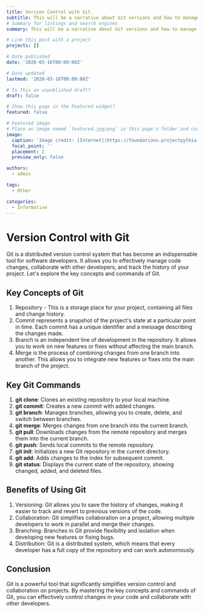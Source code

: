 ```yaml
---
title: Version Control with Git.
subtitle: This will be a narrative about Git versions and how to manage them.
# Summary for listings and search engines
summary: This will be a narrative about Git versions and how to manage them.

# Link this post with a project
projects: []

# Date published
date: '2020-03-16T00:00:00Z'

# Date updated
lastmod: '2020-03-16T00:00:00Z'

# Is this an unpublished draft?
draft: false

# Show this page in the Featured widget?
featured: false

# Featured image
# Place an image named `featured.jpg/png` in this page's folder and customize its options here.
image:
  caption: 'Image credit: [Internet](https://foundations.projectpythia.org/_images/GitHub-logo.png)'
  focal_point: ''
  placement: 2
  preview_only: false

authors:
  - admin

tags:
  - Other

categories:
  - Informative
---
```

# Version Control with Git
 
Git is a distributed version control system that has become an indispensable tool for software developers. It allows you to effectively manage code changes, collaborate with other developers, and track the history of your project. Let's explore the key concepts and commands of Git.
 
## Key Concepts of Git
 
1. Repository - This is a storage place for your project, containing all files and change history.
2. Commit represents a snapshot of the project's state at a particular point in time. Each commit has a unique identifier and a message describing the changes made.
3. Branch is an independent line of development in the repository. It allows you to work on new features or fixes without affecting the main branch.
4. Merge is the process of combining changes from one branch into another. This allows you to integrate new features or fixes into the main branch of the project.

## Key Git Commands
1. **git clone**: Clones an existing repository to your local machine.
2. **git commit**: Creates a new commit with added changes.
3. **git branch**: Manages branches, allowing you to create, delete, and switch between branches.
4. **git merge**: Merges changes from one branch into the current branch.
5. **git pull**: Downloads changes from the remote repository and merges them into the current branch.
6. **git push**: Sends local commits to the remote repository.
7. **git init**: Initializes a new Git repository in the current directory.
8. **git add**: Adds changes to the index for subsequent commit.
9. **git status**: Displays the current state of the repository, showing changed, added, and deleted files.
 
## Benefits of Using Git
 
1. Versioning: Git allows you to save the history of changes, making it easier to track and revert to previous versions of the code.
2. Collaboration: Git simplifies collaboration on a project, allowing multiple developers to work in parallel and merge their changes.
3. Branching: Branches in Git provide flexibility and isolation when developing new features or fixing bugs.
4. Distribution: Git is a distributed system, which means that every developer has a full copy of the repository and can work autonomously.
 
## Conclusion
Git is a powerful tool that significantly simplifies version control and collaboration on projects. By mastering the key concepts and commands of Git, you can effectively control changes in your code and collaborate with other developers.
